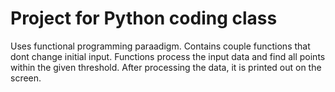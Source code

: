 # Project for Python coding class
Uses functional programming paraadigm. Contains couple functions that dont change initial input.
Functions process the input data and find all points within the given threshold.
After processing the data, it is printed out on the screen.

